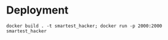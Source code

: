# Deployment
<!-- optionally include any relevant deployment files in this folder -->
`docker build . -t smartest_hacker; docker run -p 2000:2000 smartest_hacker`